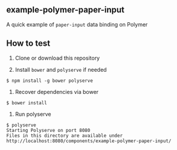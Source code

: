 ## example-polymer-paper-input

A quick example of `paper-input` data binding on Polymer



## How to test

1. Clone or download this repository

1. Install `bower` and `polyserve` if needed

  ```
  $ npm install -g bower polyserve
  ```
  
1. Recover dependencies via bower

  ```
  $ bower install
  ```
  
1. Run polyserve

  ```
  $ polyserve 
  Starting Polyserve on port 8080
  Files in this directory are available under http://localhost:8080/components/example-polymer-paper-input/   
  ```
  
  